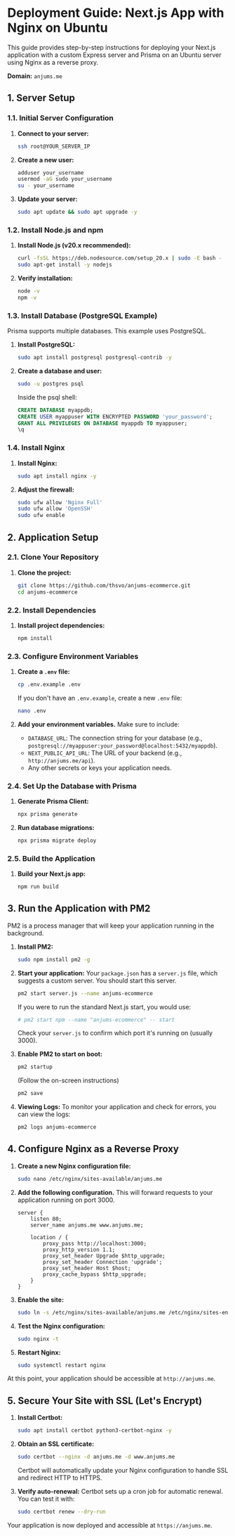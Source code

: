 # Deployment Guide: Next.js App with Nginx on Ubuntu

This guide provides step-by-step instructions for deploying your Next.js application with a custom Express server and Prisma on an Ubuntu server using Nginx as a reverse proxy.

**Domain:** `anjums.me`

## 1. Server Setup

### 1.1. Initial Server Configuration

1.  **Connect to your server:**
    ```bash
    ssh root@YOUR_SERVER_IP
    ```

2.  **Create a new user:**
    ```bash
    adduser your_username
    usermod -aG sudo your_username
    su - your_username
    ```

3.  **Update your server:**
    ```bash
    sudo apt update && sudo apt upgrade -y
    ```

### 1.2. Install Node.js and npm

1.  **Install Node.js (v20.x recommended):**
    ```bash
    curl -fsSL https://deb.nodesource.com/setup_20.x | sudo -E bash -
    sudo apt-get install -y nodejs
    ```

2.  **Verify installation:**
    ```bash
    node -v
    npm -v
    ```

### 1.3. Install Database (PostgreSQL Example)

Prisma supports multiple databases. This example uses PostgreSQL.

1.  **Install PostgreSQL:**
    ```bash
    sudo apt install postgresql postgresql-contrib -y
    ```

2.  **Create a database and user:**
    ```bash
    sudo -u postgres psql
    ```
    Inside the psql shell:
    ```sql
    CREATE DATABASE myappdb;
    CREATE USER myappuser WITH ENCRYPTED PASSWORD 'your_password';
    GRANT ALL PRIVILEGES ON DATABASE myappdb TO myappuser;
    \q
    ```

### 1.4. Install Nginx

1.  **Install Nginx:**
    ```bash
    sudo apt install nginx -y
    ```

2.  **Adjust the firewall:**
    ```bash
    sudo ufw allow 'Nginx Full'
    sudo ufw allow 'OpenSSH'
    sudo ufw enable
    ```

## 2. Application Setup

### 2.1. Clone Your Repository

1.  **Clone the project:**
    ```bash
    git clone https://github.com/thsvo/anjums-ecommerce.git
    cd anjums-ecommerce
    ```

### 2.2. Install Dependencies

1.  **Install project dependencies:**
    ```bash
    npm install
    ```

### 2.3. Configure Environment Variables

1.  **Create a `.env` file:**
    ```bash
    cp .env.example .env
    ```
    If you don't have an `.env.example`, create a new `.env` file:
    ```bash
    nano .env
    ```

2.  **Add your environment variables.** Make sure to include:
    -   `DATABASE_URL`: The connection string for your database (e.g., `postgresql://myappuser:your_password@localhost:5432/myappdb`).
    -   `NEXT_PUBLIC_API_URL`: The URL of your backend (e.g., `http://anjums.me/api`).
    -   Any other secrets or keys your application needs.

### 2.4. Set Up the Database with Prisma

1.  **Generate Prisma Client:**
    ```bash
    npx prisma generate
    ```

2.  **Run database migrations:**
    ```bash
    npx prisma migrate deploy
    ```

### 2.5. Build the Application

1.  **Build your Next.js app:**
    ```bash
    npm run build
    ```

## 3. Run the Application with PM2

PM2 is a process manager that will keep your application running in the background.

1.  **Install PM2:**
    ```bash
    sudo npm install pm2 -g
    ```

2.  **Start your application:**
    Your `package.json` has a `server.js` file, which suggests a custom server. You should start this server.
    ```bash
    pm2 start server.js --name anjums-ecommerce
    ```
    If you were to run the standard Next.js start, you would use:
    ```bash
    # pm2 start npm --name "anjums-ecommerce" -- start
    ```
    Check your `server.js` to confirm which port it's running on (usually 3000).

3.  **Enable PM2 to start on boot:**
    ```bash
    pm2 startup
    ```
    (Follow the on-screen instructions)
    ```bash
    pm2 save
    ```

4.  **Viewing Logs:**
    To monitor your application and check for errors, you can view the logs:
    ```bash
    pm2 logs anjums-ecommerce
    ```

## 4. Configure Nginx as a Reverse Proxy

1.  **Create a new Nginx configuration file:**
    ```bash
    sudo nano /etc/nginx/sites-available/anjums.me
    ```

2.  **Add the following configuration.** This will forward requests to your application running on port 3000.

    ```nginx
    server {
        listen 80;
        server_name anjums.me www.anjums.me;

        location / {
            proxy_pass http://localhost:3000;
            proxy_http_version 1.1;
            proxy_set_header Upgrade $http_upgrade;
            proxy_set_header Connection 'upgrade';
            proxy_set_header Host $host;
            proxy_cache_bypass $http_upgrade;
        }
    }
    ```

3.  **Enable the site:**
    ```bash
    sudo ln -s /etc/nginx/sites-available/anjums.me /etc/nginx/sites-enabled/
    ```

4.  **Test the Nginx configuration:**
    ```bash
    sudo nginx -t
    ```

5.  **Restart Nginx:**
    ```bash
    sudo systemctl restart nginx
    ```

At this point, your application should be accessible at `http://anjums.me`.

## 5. Secure Your Site with SSL (Let's Encrypt)

1.  **Install Certbot:**
    ```bash
    sudo apt install certbot python3-certbot-nginx -y
    ```

2.  **Obtain an SSL certificate:**
    ```bash
    sudo certbot --nginx -d anjums.me -d www.anjums.me
    ```
    Certbot will automatically update your Nginx configuration to handle SSL and redirect HTTP to HTTPS.

3.  **Verify auto-renewal:**
    Certbot sets up a cron job for automatic renewal. You can test it with:
    ```bash
    sudo certbot renew --dry-run
    ```

Your application is now deployed and accessible at `https://anjums.me`.
